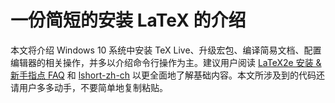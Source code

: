 # 一份简短的安装 LaTeX 的介绍

本文将介绍 Windows 10 系统中安装 TeX Live、升级宏包、编译简易文档、配置编辑器的相关操作，并多以介绍命令行操作为主。建议用户阅读 [LaTeX2e 安装 & 新手指点 FAQ](http://www.latexstudio.net/archives/11469.html) 和 [lshort-zh-ch](http://mirrors.ctan.org/info/lshort/chinese/lshort-zh-cn.pdf)  以更全面地了解基础内容。本文所涉及到的代码还请用户多多动手，不要简单地复制粘贴。
